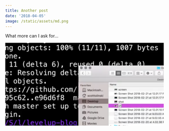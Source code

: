 ```yaml
---
title: Another post
date: '2018-04-05'
image: /static/assets/md.png
---
```

What more can I ask for...





![post pic](/static/assets/shot.png)
